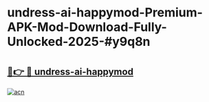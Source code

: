 # undress-ai-happymod-Premium-APK-Mod-Download-Fully-Unlocked-2025-#y9q8n

# <h2><a href="https://bedroomkl.my?title=undress-ai-happymod&ref=1AP">🔗👉 🔴 undress-ai-happymod</a></h2>

[![acn](https://github.com/user-attachments/assets/0f9c940e-d8b0-45ae-aac7-cd30a18b3e1c)](https://bedroomkl.my?title=undress-ai-happymod&ref=1AP)

